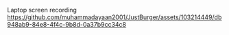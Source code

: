 Laptop screen recording
https://github.com/muhammadayaan2001/JustBurger/assets/103214449/db948ab9-84e8-4f4c-9b8d-0a37b9cc34c8

